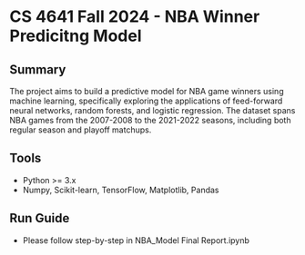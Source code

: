 # CS 4641 Fall 2024 - NBA Winner Predicitng Model

## Summary
The project aims to build a predictive model for NBA game winners using machine learning, specifically exploring the applications of feed-forward neural networks, random forests, and logistic regression. The dataset spans NBA games from the 2007-2008 to the 2021-2022 seasons, including both regular season and playoff matchups.

## Tools 
- Python >= 3.x
- Numpy, Scikit-learn, TensorFlow, Matplotlib, Pandas

## Run Guide
- Please follow step-by-step in NBA_Model Final Report.ipynb
